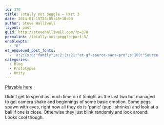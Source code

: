 ```yaml
---
id: 370
title: Totally not peggle – Part 3
date: 2014-01-15T23:05:46+10:00
author: Steve Halliwell
layout: post
guid: http://stevehalliwell.com/?p=370
permalink: /totally-not-peggle-part-3/
enablewpts:
  - "0"
et_enqueued_post_fonts:
  - 'a:2:{s:6:"family";a:2:{s:21:"et-gf-source-sans-pro";s:100:"Source+Sans+Pro:200,200italic,300,300italic,regular,italic,600,600italic,700,700italic,900,900italic";s:10:"et-gf-lato";s:75:"Lato:100,100italic,300,300italic,regular,italic,700,700italic,900,900italic";}s:6:"subset";a:7:{i:0;s:8:"cyrillic";i:1;s:5:"greek";i:2;s:10:"vietnamese";i:3;s:5:"latin";i:4;s:9:"greek-ext";i:5;s:9:"latin-ext";i:6;s:12:"cyrillic-ext";}}'
categories:
  - Blog
  - Prototypes
  - Unity
---
```

<a href="https://dl.dropboxusercontent.com/u/53300249/not%20peggle%20part%204/Build.html" target="_blank">Playable here</a>

Didn&#8217;t get to spend as much time on it tonight as the last two but managed to get camera shake and beginnings of some basic emotion. Some pegs spawn with eyes, right now all they do is &#8216;panic&#8217; (pupil shrinks) and look at a ball if one is close. Otherwise they just blink randomly and look around. Looks cool though.